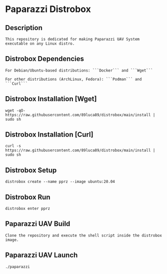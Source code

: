 # Paparazzi Distrobox

## Description
    This repository is dedicated for making Paparazzi UAV System executable on any Linux distro.

## Distrobox Dependencies
    For Debian/Ubuntu-based distributions: ```Docker``` and ```Wget```
    
    For other distributions (ArchLinux, Fedora): ```Podman``` and ```Curl```

## Distrobox Installation [Wget]
    wget -qO- https://raw.githubusercontent.com/89luca89/distrobox/main/install | sudo sh

## Distrobox Installation [Curl]
    curl -s https://raw.githubusercontent.com/89luca89/distrobox/main/install | sudo sh

## Distrobox Setup
    distrobox create --name pprz --image ubuntu:20.04

## Distrobox Run
    distrobox enter pprz

## Paparazzi UAV Build
    Clone the repository and execute the shell script inside the distrobox image.

## Paparazzi UAV Launch
    ./paparazzi
